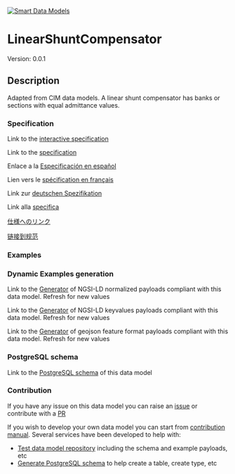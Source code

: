 [![Smart Data Models](https://smartdatamodels.org/wp-content/uploads/2022/01/SmartDataModels_logo.png "Logo")](https://smartdatamodels.org)
# LinearShuntCompensator
Version: 0.0.1

## Description 

Adapted from CIM data models. A linear shunt compensator has banks or sections with equal admittance values.
### Specification

Link to the [interactive specification](https://swagger.lab.fiware.org/?url=https://smart-data-models.github.io/dataModel.EnergyCIM/LinearShuntCompensator/swagger.yaml)

Link to the [specification](https://github.com/smart-data-models/dataModel.EnergyCIM/blob/master/LinearShuntCompensator/doc/spec.md)

Enlace a la [Especificación en español](https://github.com/smart-data-models/dataModel.EnergyCIM/blob/master/LinearShuntCompensator/doc/spec_ES.md)

Lien vers le [spécification en français](https://github.com/smart-data-models/dataModel.EnergyCIM/blob/master/LinearShuntCompensator/doc/spec_FR.md)

Link zur [deutschen Spezifikation](https://github.com/smart-data-models/dataModel.EnergyCIM/blob/master/LinearShuntCompensator/doc/spec_DE.md)

Link alla [specifica](https://github.com/smart-data-models/dataModel.EnergyCIM/blob/master/LinearShuntCompensator/doc/spec_IT.md)

[仕様へのリンク](https://github.com/smart-data-models/dataModel.EnergyCIM/blob/master/LinearShuntCompensator/doc/spec_JA.md)

[链接到规范](https://github.com/smart-data-models/dataModel.EnergyCIM/blob/master/LinearShuntCompensator/doc/spec_ZH.md)
### Examples
### Dynamic Examples generation

Link to the [Generator](https://smartdatamodels.org/extra/ngsi-ld_generator.php?schemaUrl=https://raw.githubusercontent.com/smart-data-models/dataModel.EnergyCIM/master/LinearShuntCompensator/schema.json&email=info@smartdatamodels.org) of NGSI-LD normalized payloads compliant with this data model. Refresh for new values

Link to the [Generator](https://smartdatamodels.org/extra/ngsi-ld_generator_keyvalues.php?schemaUrl=https://raw.githubusercontent.com/smart-data-models/dataModel.EnergyCIM/master/LinearShuntCompensator/schema.json&email=info@smartdatamodels.org) of NGSI-LD keyvalues payloads compliant with this data model. Refresh for new values

Link to the [Generator](https://smartdatamodels.org/extra/geojson_features_generator.php?schemaUrl=https://raw.githubusercontent.com/smart-data-models/dataModel.EnergyCIM/master/LinearShuntCompensator/schema.json&email=info@smartdatamodels.org) of geojson feature format payloads compliant with this data model. Refresh for new values
### PostgreSQL schema

Link to the [PostgreSQL schema](https://github.com/smart-data-models/dataModel.EnergyCIM/blob/master/LinearShuntCompensator/schema.sql) of this data model
### Contribution

 If you have any issue on this data model you can raise an [issue](https://github.com/smart-data-models/dataModel.EnergyCIM/issues)  or contribute with a [PR](https://github.com/smart-data-models/dataModel.EnergyCIM/pulls)

 If you wish to develop your own data model you can start from [contribution manual](https://bit.ly/contribution_manual). Several services have been developed to help with: 
 - [Test data model repository](https://smartdatamodels.org/index.php/data-models-contribution-api/) including the schema and example payloads, etc
 - [Generate PostgreSQL schema](https://smartdatamodels.org/index.php/sql-service/) to help create a table, create type, etc